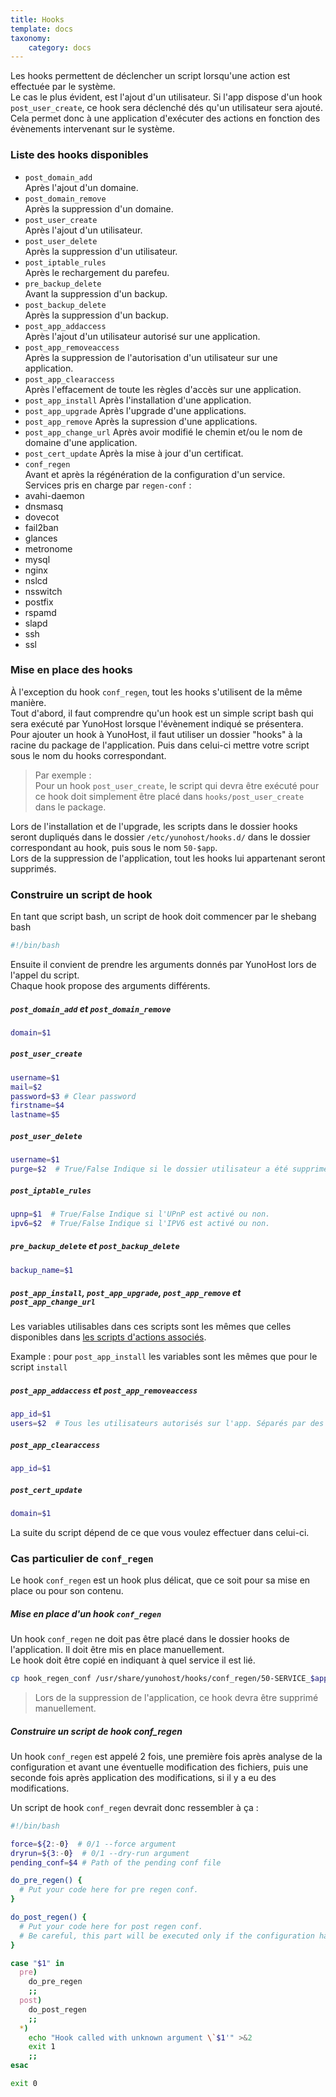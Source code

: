 ```yaml
---
title: Hooks
template: docs
taxonomy:
    category: docs
---
```


Les hooks permettent de déclencher un script lorsqu'une action est effectuée par le système.  
Le cas le plus évident, est l'ajout d'un utilisateur. Si l'app dispose d'un hook `post_user_create`, ce hook sera déclenché dés qu'un utilisateur sera ajouté.  
Cela permet donc à une application d'exécuter des actions en fonction des évènements intervenant sur le système.

### Liste des hooks disponibles

- `post_domain_add`  
Après l'ajout d'un domaine.
- `post_domain_remove`  
Après la suppression d'un domaine.
- `post_user_create`  
Après l'ajout d'un utilisateur.
- `post_user_delete`  
Après la suppression d'un utilisateur.
- `post_iptable_rules`  
Après le rechargement du parefeu.
- `pre_backup_delete`  
Avant la suppression d'un backup.
- `post_backup_delete`  
Après la suppression d'un backup.
- `post_app_addaccess`  
Après l'ajout d'un utilisateur autorisé sur une application.
- `post_app_removeaccess`  
Après la suppression de l'autorisation d'un utilisateur sur une application.
- `post_app_clearaccess`  
Après l'effacement de toute les règles d'accès sur une application.
- `post_app_install`
Après l'installation d'une application.
- `post_app_upgrade`
Après l'upgrade d'une applications.
- `post_app_remove`
Après la supression d'une applications.
- `post_app_change_url`
Après avoir modifié le chemin et/ou le nom de domaine d'une application.
- `post_cert_update`
Après la mise à jour d'un certificat.
- `conf_regen`  
Avant et après la régénération de la configuration d'un service.  
Services pris en charge par `regen-conf` :
 - avahi-daemon
 - dnsmasq
 - dovecot
 - fail2ban
 - glances
 - metronome
 - mysql
 - nginx
 - nslcd
 - nsswitch
 - postfix
 - rspamd
 - slapd
 - ssh
 - ssl

### Mise en place des hooks

À l'exception du hook `conf_regen`, tout les hooks s'utilisent de la même manière.  
Tout d'abord, il faut comprendre qu'un hook est un simple script bash qui sera exécuté par YunoHost lorsque l'évènement indiqué se présentera.  
Pour ajouter un hook à YunoHost, il faut utiliser un dossier "hooks" à la racine du package de l'application. Puis dans celui-ci mettre votre script sous le nom du hooks correspondant.

> Par exemple :  
Pour un hook `post_user_create`, le script qui devra être exécuté pour ce hook doit simplement être placé dans `hooks/post_user_create` dans le package.

Lors de l'installation et de l'upgrade, les scripts dans le dossier hooks seront dupliqués dans le dossier `/etc/yunohost/hooks.d/` dans le dossier correspondant au hook, puis sous le nom `50-$app`.  
Lors de la suppression de l'application, tout les hooks lui appartenant seront supprimés.

### Construire un script de hook

En tant que script bash, un script de hook doit commencer par le shebang bash

```bash
#!/bin/bash
```

Ensuite il convient de prendre les arguments donnés par YunoHost lors de l'appel du script.  
Chaque hook propose des arguments différents.

##### `post_domain_add` et `post_domain_remove`

```bash
domain=$1
```

##### `post_user_create`

```bash
username=$1
mail=$2
password=$3 # Clear password
firstname=$4
lastname=$5
```
##### `post_user_delete`

```bash
username=$1
purge=$2  # True/False Indique si le dossier utilisateur a été supprimé ou pas.
```

##### `post_iptable_rules`

```bash
upnp=$1  # True/False Indique si l'UPnP est activé ou non.
ipv6=$2  # True/False Indique si l'IPV6 est activé ou non.
```

##### `pre_backup_delete` et `post_backup_delete`

```bash
backup_name=$1
```

##### `post_app_install`, `post_app_upgrade`, `post_app_remove` et `post_app_change_url`

Les variables utilisables dans ces scripts sont les mêmes que celles disponibles dans [les scripts d'actions associés](/packaging_apps_scripts).


Example : pour `post_app_install` les variables sont les mêmes que pour le script `install`

##### `post_app_addaccess` et `post_app_removeaccess`

```bash
app_id=$1
users=$2  # Tous les utilisateurs autorisés sur l'app. Séparés par des virgules.
```

##### `post_app_clearaccess`

```bash
app_id=$1
```

##### `post_cert_update`
```bash
domain=$1
```

La suite du script dépend de ce que vous voulez effectuer dans celui-ci.

### Cas particulier de `conf_regen`
Le hook `conf_regen` est un hook plus délicat, que ce soit pour sa mise en place ou pour son contenu.

##### Mise en place d'un hook `conf_regen`

Un hook `conf_regen` ne doit pas être placé dans le dossier hooks de l'application. Il doit être mis en place manuellement.  
Le hook doit être copié en indiquant à quel service il est lié.
```bash
cp hook_regen_conf /usr/share/yunohost/hooks/conf_regen/50-SERVICE_$app
```

> Lors de la suppression de l'application, ce hook devra être supprimé manuellement.

##### Construire un script de hook conf_regen

Un hook `conf_regen` est appelé 2 fois, une première fois après analyse de la configuration et avant une éventuelle modification des fichiers, puis une seconde fois après application des modifications, si il y a eu des modifications.

Un script de hook `conf_regen` devrait donc ressembler à ça :

```bash
#!/bin/bash

force=${2:-0}  # 0/1 --force argument
dryrun=${3:-0}  # 0/1 --dry-run argument
pending_conf=$4 # Path of the pending conf file

do_pre_regen() {
  # Put your code here for pre regen conf.
}

do_post_regen() {
  # Put your code here for post regen conf.
  # Be careful, this part will be executed only if the configuration has been modified.
}

case "$1" in
  pre)
    do_pre_regen
    ;;
  post)
    do_post_regen
    ;;
  *)
    echo "Hook called with unknown argument \`$1'" >&2
    exit 1
    ;;
esac

exit 0
```
